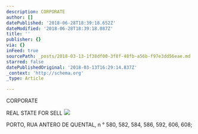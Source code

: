 ```yaml
---
description: CORPORATE
author: []
datePublished: '2018-06-28T18:39:18.652Z'
dateModified: '2018-06-28T18:39:18.087Z'
title: ''
publisher: {}
via: {}
inFeed: true
sourcePath: _posts/2018-03-13-1f38df00-3f8f-48fb-a56b-f97e3dd56eae.md
starred: false
datePublishedOriginal: '2018-03-13T16:29:14.837Z'
_context: 'http://schema.org'
_type: Article

---
```

CORPORATE

REAL STATE FOR SELL
![](https://the-grid-user-content.s3-us-west-2.amazonaws.com/d897f33e-98c4-432f-928b-69be2db0f1d5.jpg)

PORTO, RUA ANTERO DE QUENTAL, n ° 580, 582, 584, 586, 592, 606, 608;